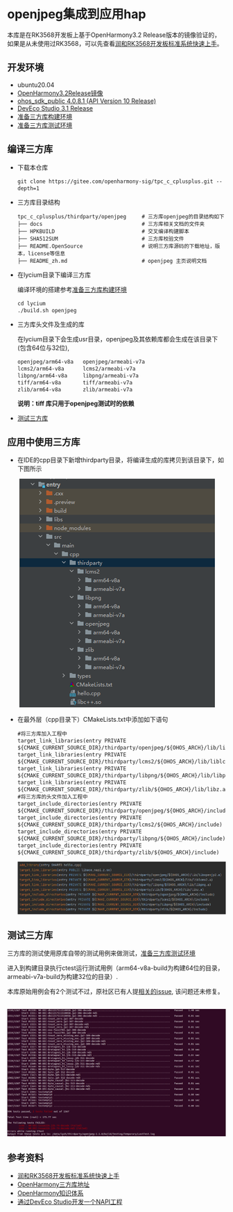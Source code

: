 # openjpeg集成到应用hap

本库是在RK3568开发板上基于OpenHarmony3.2 Release版本的镜像验证的，如果是从未使用过RK3568，可以先查看[润和RK3568开发板标准系统快速上手](https://gitee.com/openharmony-sig/knowledge_demo_temp/tree/master/docs/rk3568_helloworld)。

## 开发环境

- ubuntu20.04
- [OpenHarmony3.2Release镜像](https://gitee.com/link?target=https%3A%2F%2Frepo.huaweicloud.com%2Fopenharmony%2Fos%2F3.2-Release%2Fdayu200_standard_arm32.tar.gz)
- [ohos_sdk_public 4.0.8.1 (API Version 10 Release)](http://download.ci.openharmony.cn/version/Master_Version/OpenHarmony_4.0.8.1/20230608_091016/version-Master_Version-OpenHarmony_4.0.8.1-20230608_091016-ohos-sdk-full.tar.gz)
- [DevEco Studio 3.1 Release](https://contentcenter-vali-drcn.dbankcdn.cn/pvt_2/DeveloperAlliance_package_901_9/81/v3/tgRUB84wR72nTfE8Ir_xMw/devecostudio-windows-3.1.0.501.zip?HW-CC-KV=V1&HW-CC-Date=20230621T074329Z&HW-CC-Expire=315360000&HW-CC-Sign=22F6787DF6093ECB4D4E08F9379B114280E1F65DA710599E48EA38CB24F3DBF2)
- [准备三方库构建环境](../../../lycium/README.md#1编译环境准备)
- [准备三方库测试环境](../../../lycium/README.md#3ci环境准备)

## 编译三方库

- 下载本仓库

  ```shell
  git clone https://gitee.com/openharmony-sig/tpc_c_cplusplus.git --depth=1
  ```

- 三方库目录结构

  ```shell
  tpc_c_cplusplus/thirdparty/openjpeg     # 三方库openjpeg的目录结构如下
  ├── docs                                # 三方库相关文档的文件夹
  ├── HPKBUILD                            # 交叉编译构建脚本
  ├── SHA512SUM                           # 三方库校验文件
  ├── README.OpenSource                   # 说明三方库源码的下载地址，版本，license等信息
  ├── README_zh.md                        # openjpeg 主页说明文档
  ```

- 在lycium目录下编译三方库

  编译环境的搭建参考[准备三方库构建环境](../../../lycium/README.md#1编译环境准备)

  ```shell
  cd lycium
  ./build.sh openjpeg
  ```

- 三方库头文件及生成的库

  在lycium目录下会生成usr目录，openjpeg及其依赖库都会生成在该目录下(包含64位与32位),

  ```shell
  openjpeg/arm64-v8a   openjpeg/armeabi-v7a
  lcms2/arm64-v8a      lcms2/armeabi-v7a
  libpng/arm64-v8a     libpng/armeabi-v7a
  tiff/arm64-v8a       tiff/armeabi-v7a
  zlib/arm64-v8a       zlib/armeabi-v7a
  ```

  **说明：tiff 库只用于openjpeg测试时的依赖**

- [测试三方库](#测试三方库)

## 应用中使用三方库

- 在IDE的cpp目录下新增thirdparty目录，将编译生成的库拷贝到该目录下，如下图所示

  &nbsp;![openjpeg install dir](./media/openjpeg_install_dir.png)

- 在最外层（cpp目录下）CMakeLists.txt中添加如下语句

  ```shell
  #将三方库加入工程中
  target_link_libraries(entry PRIVATE ${CMAKE_CURRENT_SOURCE_DIR}/thirdparty/openjpeg/${OHOS_ARCH}/lib/libopenjg2.a)
  target_link_libraries(entry PRIVATE ${CMAKE_CURRENT_SOURCE_DIR}/thirdparty/lcms2/${OHOS_ARCH}/lib/liblcms2.a)
  target_link_libraries(entry PRIVATE ${CMAKE_CURRENT_SOURCE_DIR}/thirdparty/libpng/${OHOS_ARCH}/lib/libpng.a)
  target_link_libraries(entry PRIVATE ${CMAKE_CURRENT_SOURCE_DIR}/thirdparty/zlib/${OHOS_ARCH}/lib/libz.a)
  #将三方库的头文件加入工程中
  target_include_directories(entry PRIVATE ${CMAKE_CURRENT_SOURCE_DIR}/thirdparty/openjpeg/${OHOS_ARCH}/include)
  target_include_directories(entry PRIVATE ${CMAKE_CURRENT_SOURCE_DIR}/thirdparty/lcms2/${OHOS_ARCH}/include)
  target_include_directories(entry PRIVATE ${CMAKE_CURRENT_SOURCE_DIR}/thirdparty/libpng/${OHOS_ARCH}/include)
  target_include_directories(entry PRIVATE ${CMAKE_CURRENT_SOURCE_DIR}/thirdparty/zlib/${OHOS_ARCH}/include)
  ```

  ![openjpeg_usage](./media/openjpeg_useage.png)

## 测试三方库

三方库的测试使用原库自带的测试用例来做测试，[准备三方库测试环境](../../../lycium/README.md#3ci环境准备)

进入到构建目录执行ctest运行测试用例（arm64-v8a-build为构建64位的目录，armeabi-v7a-build为构建32位的目录）.

本库原始用例会有2个测试不过，原社区已有人提[相关的issue](https://github.com/uclouvain/openjpeg/issues/1267), 该问题还未修复。

&nbsp;![openjpeg test](media/openjpeg_test.png)

## 参考资料

- [润和RK3568开发板标准系统快速上手](https://gitee.com/openharmony-sig/knowledge_demo_temp/tree/master/docs/rk3568_helloworld)
- [OpenHarmony三方库地址](https://gitee.com/openharmony-tpc)
- [OpenHarmony知识体系](https://gitee.com/openharmony-sig/knowledge)
- [通过DevEco Studio开发一个NAPI工程](https://gitee.com/openharmony-sig/knowledge_demo_temp/blob/master/docs/napi_study/docs/hello_napi.md)
